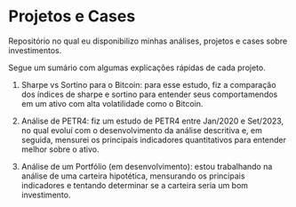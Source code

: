 # Projetos e Cases

Repositório no qual eu disponibilizo minhas análises, projetos e cases sobre investimentos.

Segue um sumário com algumas explicações rápidas de cada projeto.

1. Sharpe vs Sortino para o Bitcoin: para esse estudo, fiz a comparação dos índices de sharpe e sortino para entender seus comportamendos em um ativo com alta volatilidade como o Bitcoin.

2. Análise de PETR4: fiz um estudo de PETR4 entre Jan/2020 e Set/2023, no qual evoluí com o desenvolvimento da análise descritiva e, em seguida, mensurei os principais indicadores quantitativos para entender melhor sobre o ativo.

3. Análise de um Portfólio (em desenvolvimento): estou trabalhando na análise de uma carteira hipotética, mensurando os principais indicadores e tentando determinar se a carteira seria um bom investimento.
